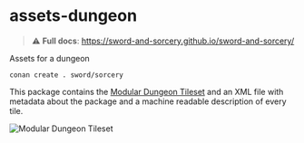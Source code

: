 # assets-dungeon

> ⚠️ **Full docs**: https://sword-and-sorcery.github.io/sword-and-sorcery/

Assets for a dungeon

```
conan create . sword/sorcery
```

This package contains the [Modular Dungeon Tileset](https://www.patreon.com/posts/modular-dungeon-19227322) and an
XML file with metadata about the package and a machine readable description of every tile.

![Modular Dungeon Tileset](https://c10.patreonusercontent.com/3/eyJ3Ijo2MjB9/patreon-media/p/post/19227322/cbcfcc1a2eb24d35ad95e111b658e742/1.gif?token-time=1564963200&token-hash=fjA22_FcCnZLXMkZyOcVG6ASq0x8tDW-JMVvBYvYJ4M%3D)
